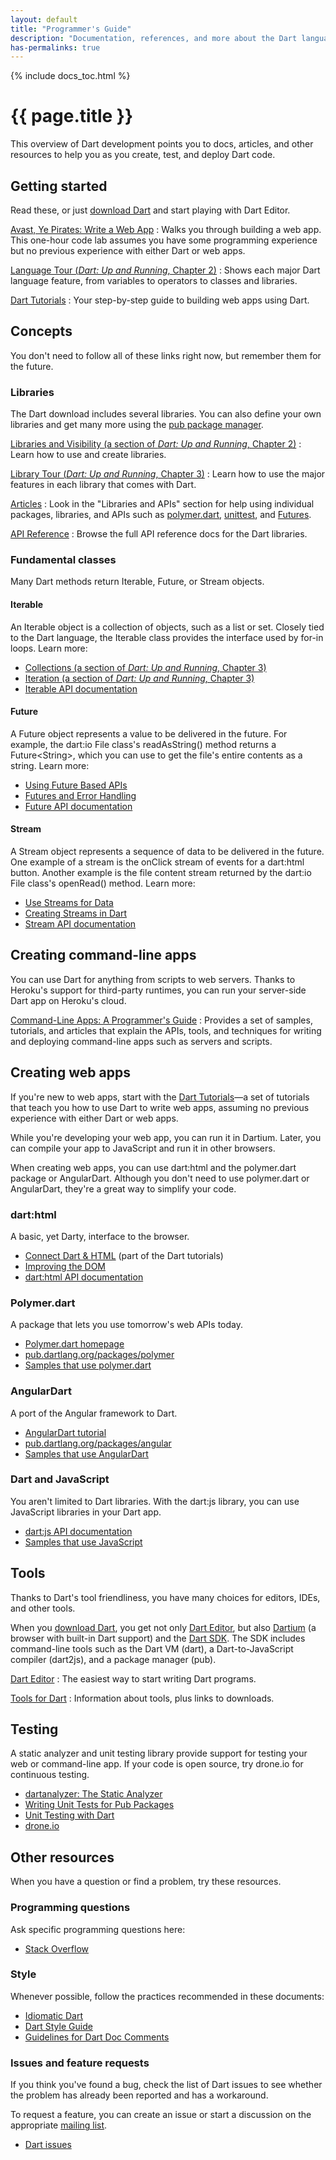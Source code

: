 ```yaml
---
layout: default
title: "Programmer's Guide"
description: "Documentation, references, and more about the Dart language, libraries, and tools."
has-permalinks: true
---
```


{% include docs_toc.html %}

# {{ page.title }}

This overview of Dart development
points you to docs, articles, and other resources
to help you as you create, test, and deploy Dart code.

## Getting started

Read these,
or just [download Dart](/#get-started)
and start playing with Dart Editor.

[Avast, Ye Pirates: Write a Web App](/codelabs/darrrt/)
: Walks you through building a web app.
This one-hour code lab assumes you have some programming experience
but no previous experience with either Dart or web apps.

[Language Tour (_Dart: Up and Running_, Chapter 2)](/docs/dart-up-and-running/contents/ch02.html)
: Shows each major Dart language feature, from variables to
operators to classes and libraries.

[Dart Tutorials](/docs/tutorials/)
: Your step-by-step guide to building web apps using Dart.

## Concepts

You don't need to follow all of these links right now,
but remember them for the future.


### Libraries

The Dart download includes several libraries.
You can also define your own libraries
and get many more using the
[pub package manager](http://pub.dartlang.org).

[Libraries and Visibility (a section of _Dart: Up and Running_, Chapter 2)](/docs/dart-up-and-running/contents/ch02.html#libraries)
: Learn how to use and create libraries.

[Library Tour (_Dart: Up and Running_, Chapter 3)](/docs/dart-up-and-running/contents/ch03.html)
: Learn how to use the major features in each library that comes with Dart.

[Articles](/articles/)
: Look in the "Libraries and APIs" section
for help using individual packages, libraries, and APIs such as
[polymer.dart](/polymer-dart/),
[unittest](/articles/dart-unit-tests/),
and [Futures](/articles/using-future-based-apis/).

[API Reference](http://api.dartlang.org)
: Browse the full API reference docs for the Dart libraries.


### Fundamental classes

Many Dart methods return Iterable, Future, or Stream objects.


#### Iterable

An Iterable object is a collection of objects,
such as a list or set.
Closely tied to the Dart language,
the Iterable class provides the interface used by for-in loops.
Learn more:

* [Collections (a section of _Dart: Up and Running_, Chapter 3)](/docs/dart-up-and-running/contents/ch03.html#ch03-collections)
* [Iteration (a section of _Dart: Up and Running_, Chapter 3)](/docs/dart-up-and-running/contents/ch03.html#ch03-iteration)
* [Iterable API documentation](http://api.dartlang.org/dart_core/Iterable.html)


#### Future

A Future object represents a value to be delivered in the future.
For example, the dart:io File class's readAsString() method
returns a Future&lt;String>,
which you can use to get the file's entire contents as a string.
Learn more:

* [Using Future Based APIs](/articles/using-future-based-apis/)
* [Futures and Error Handling](/articles/futures-and-error-handling/)
* [Future API documentation](http://api.dartlang.org/dart_async/Future.html)


#### Stream

A Stream object represents a sequence of data
to be delivered in the future.
One example of a stream is the onClick stream of events
for a dart:html button.
Another example is the file content stream returned by
the dart:io File class's openRead() method.
Learn more:

* [Use Streams for Data](/docs/tutorials/streams/)
* [Creating Streams in Dart](/articles/creating-streams/)
* [Stream API documentation](http://api.dartlang.org/dart_async/Stream.html)

## Creating command-line apps

You can use Dart for anything from scripts to web servers.
Thanks to Heroku's support for third-party runtimes,
you can run your server-side Dart app on Heroku's cloud.

[Command-Line Apps: A Programmer's Guide](serverguide.html)
: Provides a set of samples, tutorials, and articles that
explain the APIs, tools, and techniques for writing and
deploying command-line apps such as servers and scripts.

## Creating web apps

If you're new to web apps,
start with the <a href="/docs/tutorials/">Dart Tutorials</a>&mdash;a
set of tutorials that teach you how to use Dart to write web apps,
assuming no previous experience with either Dart or web apps.

While you're developing your web app,
you can run it in Dartium.
Later, you can compile your app to JavaScript
and run it in other browsers.

When creating web apps, you can use
dart:html and the polymer.dart package
or AngularDart.
Although you don't need to use polymer.dart or AngularDart,
they're a great way to simplify your code.


### dart:html

A basic, yet Darty, interface to the browser.

* [Connect Dart &amp; HTML](/docs/tutorials/connect-dart-html/)
  (part of the Dart tutorials)
* [Improving the DOM](/articles/improving-the-dom/)
* [dart:html API documentation](http://api.dartlang.org/dart_html.html)

### Polymer.dart

A package that lets you use tomorrow's web APIs today.

* [Polymer.dart homepage](/polymer-dart/)
* [pub.dartlang.org/packages/polymer](http://pub.dartlang.org/packages/polymer)
* [Samples that use polymer.dart](/samples/#polymer_dart)

### AngularDart

A port of the Angular framework to Dart.

* [AngularDart tutorial](https://github.com/angular/angular.dart.tutorial/wiki)
* [pub.dartlang.org/packages/angular](http://pub.dartlang.org/packages/angular)
* [Samples that use AngularDart](/samples/#angular_dart)

### Dart and JavaScript

You aren't limited to Dart libraries.
With the dart:js library,
you can use JavaScript libraries in your Dart app.

* [dart:js API documentation](http://api.dartlang.org/dart_js.html)
* [Samples that use JavaScript](/samples/#using_javascript_from_dart)

## Tools

Thanks to Dart's tool friendliness,
you have many choices for editors, IDEs, and other tools.


When you [download Dart](/#get-started),
you get not only [Dart Editor](/tools/editor/), but also
[Dartium](/tools/dartium/) (a browser with built-in Dart support)
and the [Dart SDK](/tools/sdk/).
The SDK includes command-line tools such as
the Dart VM (dart), a Dart-to-JavaScript compiler (dart2js),
and a package manager (pub).

[Dart Editor](/tools/editor/)
: The easiest way to start writing Dart programs.

[Tools for Dart](/tools/)
: Information about tools,
plus links to downloads.

## Testing

A static analyzer and unit testing library
provide support for testing your web or command-line app.
If your code is open source,
try drone.io for continuous testing.

* [dartanalyzer: The Static Analyzer](/docs/dart-up-and-running/contents/ch04-tools-dart_analyzer.html)
* [Writing Unit Tests for Pub Packages](/articles/writing-unit-tests-for-pub-packages/)
* [Unit Testing with Dart](/articles/dart-unit-tests/)
* [drone.io](http://drone.io)

## Other resources

When you have a question or find a problem,
try these resources.


### Programming questions

Ask specific programming questions here:

* [Stack Overflow](http://stackoverflow.com/questions/tagged/dart)


### Style

Whenever possible, follow the practices
recommended in these documents:

* [Idiomatic Dart](/articles/idiomatic-dart/)
* [Dart Style Guide](/articles/style-guide/)
* [Guidelines for Dart Doc Comments](/articles/doc-comment-guidelines/)

### Issues and feature requests

If you think you've found a bug,
check the list of Dart issues to see whether
the problem has already been reported
and has a workaround.

To request a feature, you can create an issue
or start a discussion on the appropriate
[mailing list](/support/).

* [Dart issues](http://code.google.com/p/dart/issues/list)

